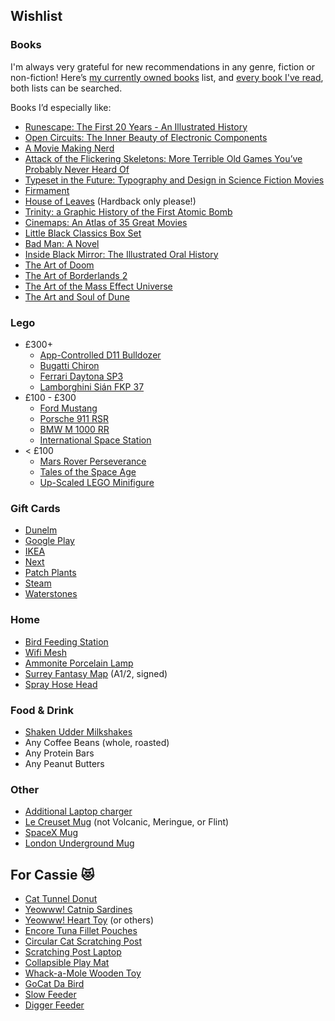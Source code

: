 ## Wishlist

### Books

I'm always very grateful for new recommendations in any genre, fiction or non-fiction! Here’s [my currently owned books](https://www.goodreads.com/review/list/29398258-jake-lee?shelf=own) list, and [every book I've read](https://www.goodreads.com/review/list/29398258-jake-lee?ref=nav_mybooks&shelf=read), both lists can be searched.

Books I’d especially like:

- [Runescape: The First 20 Years - An Illustrated History](https://www.amazon.co.uk/dp/1506721257/)
- [Open Circuits: The Inner Beauty of Electronic Components](https://www.amazon.co.uk/dp/1718502346/)
- [A Movie Making Nerd](https://www.amazon.co.uk/dp/B0BMF3VHQY/)
- [Attack of the Flickering Skeletons: More Terrible Old Games You’ve Probably Never Heard Of](https://www.amazon.co.uk/dp/1783524138/)
- [Typeset in the Future: Typography and Design in Science Fiction Movies](https://www.amazon.co.uk/dp/1419727141/)
- [Firmament](https://www.amazon.co.uk/dp/152936227X/)
- [House of Leaves](https://www.amazon.co.uk/dp/0375420525/) (Hardback only please!)
- [Trinity: a Graphic History of the First Atomic Bomb](https://www.amazon.co.uk/dp/0809093553)
- [Cinemaps: An Atlas of 35 Great Movies](https://www.amazon.co.uk/dp/1594749892/)
- [Little Black Classics Box Set](https://www.amazon.co.uk/dp/0141398876/)
- [Bad Man: A Novel](https://www.amazon.co.uk/dp/0385542925/)
- [Inside Black Mirror: The Illustrated Oral History](https://www.amazon.co.uk/dp/1529102588/)
- [The Art of Doom](https://www.amazon.co.uk/dp/1616559349/)
- [The Art of Borderlands 2](https://www.amazon.co.uk/dp/0744014379)
- [The Art of the Mass Effect Universe](https://www.amazon.co.uk/dp/1595827684/)
- [The Art and Soul of Dune](https://www.amazon.co.uk/dp/178909609X/)

### Lego

- £300+
    - [App-Controlled D11 Bulldozer](https://www.lego.com/en-gb/product/app-controlled-cat-d11-bulldozer-42131)
    - [Bugatti Chiron](https://www.lego.com/en-gb/product/bugatti-chiron-42083)
    - [Ferrari Daytona SP3](https://www.lego.com/en-gb/product/ferrari-daytona-sp3-42143)
    - [Lamborghini Sián FKP 37](https://www.lego.com/en-gb/product/lamborghini-sian-fkp-37-42115)
- £100 - £300
    - [Ford Mustang](https://www.lego.com/en-gb/product/ford-mustang-10265)
    - [Porsche 911 RSR](https://www.lego.com/en-gb/product/porsche-911-rsr-42096)
    - [BMW M 1000 RR](https://www.lego.com/en-gb/product/bmw-m-1000-rr-42130)
    - [International Space Station](https://www.lego.com/en-gb/product/international-space-station-21321)
- < £100
    - [Mars Rover Perseverance](https://www.lego.com/en-gb/product/nasa-mars-rover-perseverance-42158)
    - [Tales of the Space Age](https://www.lego.com/en-gb/product/tales-of-the-space-age-21340)
    - [Up-Scaled LEGO Minifigure](https://www.lego.com/en-gb/product/up-scaled-lego-minifigure-40649)

### Gift Cards

- [Dunelm](https://www.dunelm.com/info/gift-cards)
- [Google Play](https://www.amazon.co.uk/dp/B07Y3JB99B/)
- [IKEA](https://giftcard.ikea.co.uk/)
- [Next](https://www4.next.co.uk/gift-cards)
- [Patch Plants](https://www.patchplants.com/gb/en/vouchers/patch-9/)
- [Steam](https://help.steampowered.com/en/faqs/view/5BB2-E986-A733-CF0E#:~:text=Media%20Markt-,UK,-Argos)
- [Waterstones](https://www.waterstonesgiftcards.com/product-category/gift-cards/)

### Home

- [Bird Feeding Station](https://www.lovegardenbirds.co.uk/select-bird-feeding-station.html)
- [Wifi Mesh](https://www.amazon.co.uk/TP-Link-Dual-Band-Coverage-Parental-Controls/dp/B0B644N72G/)
- [Ammonite Porcelain Lamp](https://www.dunelm.com/product/porcelain-ammonite-lamp-1000214055?defaultSkuId=30803328)
- [Surrey Fantasy Map](https://www.etsy.com/uk/listing/1154207986/surrey-fantasy-map-surrey-print-surrey) (A1/2, signed)
- [Spray Hose Head](https://www.amazon.co.uk/gp/product/B0011NO7JK/)

### Food & Drink

- [Shaken Udder Milkshakes](https://shakenudder.com/product/3-cases-30-x-330ml-bottles)
- Any Coffee Beans (whole, roasted)
- Any Protein Bars
- Any Peanut Butters

### Other

- [Additional Laptop charger](https://www.coywood.co.uk/lenovo-thinkbook-16p-g2-ach-charger-81327-p.asp)
- [Le Creuset Mug](https://www.amazon.co.uk/dp/B07MKYHTKV/) (not Volcanic, Meringue, or Flint)
- [SpaceX Mug](https://shop.nasaspaceflight.com/products/texas-tank-watchers-22-mug)
- [London Underground Mug](https://www.ltmuseumshop.co.uk/homeware/collection/full-collection/multi-colour-roundel-mug)

## For Cassie 😻

- [Cat Tunnel Donut](https://www.amazon.co.uk/dp/B08CDSPYNW/)
- [Yeowww! Catnip Sardines](https://www.amazon.co.uk/dp/B00198RKEG/)
- [Yeowww! Heart Toy](https://www.amazon.co.uk/dp/B001SGEF4M/) (or others)
- [Encore Tuna Fillet Pouches](https://www.amazon.co.uk/dp/B005QMUL9W/)
- [Circular Cat Scratching Post](https://www.amazon.co.uk/dp/B083LZBHM9)
- [Scratching Post Laptop](https://www.amazon.co.uk/dp/B00ZFSFOO4)
- [Collapsible Play Mat](https://www.amazon.co.uk/dp/B07F2G7ZHT)
- [Whack-a-Mole Wooden Toy](https://www.amazon.co.uk/dp/B07RKWFRVF/)
- [GoCat Da Bird](https://www.amazon.co.uk/dp/B000F9JJJE/)
- [Slow Feeder](https://www.amazon.co.uk/dp/B00EB4IV2A/)
- [Digger Feeder](https://www.amazon.co.uk/dp/B015P13QMM/)
